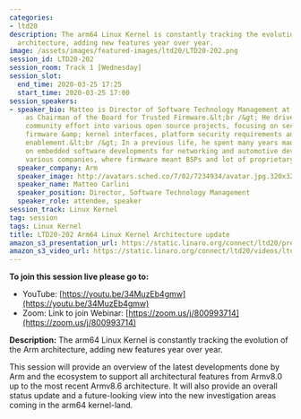 ```yaml
---
categories:
- ltd20
description: The arm64 Linux Kernel is constantly tracking the evolution of the Arm
  architecture, adding new features year over year.
image: /assets/images/featured-images/ltd20/LTD20-202.png
session_id: LTD20-202
session_room: Track 1 [Wednesday]
session_slot:
  end_time: 2020-03-25 17:25
  start_time: 2020-03-25 17:00
session_speakers:
- speaker_bio: Matteo is Director of Software Technology Management at Arm and serves
    as Chairman of the Board for Trusted Firmware.&lt;br /&gt; He drives Arm&#39;s
    community effort into various open source projects, focusing on security architectures,
    firmware &amp; kernel interfaces, platform security requirements and ecosystem
    enablement.&lt;br /&gt; In a previous life, he spent many years managing and working
    on embedded software developments for networking and automotive devices across
    various companies, where firmware meant BSPs and lot of proprietary headache.
  speaker_company: Arm
  speaker_image: http://avatars.sched.co/7/02/7234934/avatar.jpg.320x320px.jpg?189
  speaker_name: Matteo Carlini
  speaker_position: Director, Software Technology Management
  speaker_role: attendee, speaker
session_track: Linux Kernel
tag: session
tags: Linux Kernel
title: LTD20-202 Arm64 Linux Kernel Architecture update
amazon_s3_presentation_url: https://static.linaro.org/connect/ltd20/presentations/LTD20-202-0.pdf
amazon_s3_video_url: https://static.linaro.org/connect/ltd20/videos/ltd20-202.mp4
---
```


**To join this session live please go to:**

*   YouTube: [https://youtu.be/34MuzEb4gmw](https://youtu.be/34MuzEb4gmw)
*   Zoom: Link to join Webinar: [https://zoom.us/j/800993714](https://zoom.us/j/800993714)

**Description:**
The arm64 Linux Kernel is constantly tracking the evolution of the Arm architecture, adding new features year over year.

This session will provide an overview of the latest developments done by Arm and the ecosystem to support all architectural features from Armv8.0 up to the most recent Armv8.6 architecture.
It will also provide an overall status update and a future-looking view into the new investigation areas coming in the arm64 kernel-land.